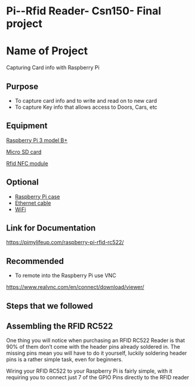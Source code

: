 # Pi--Rfid Reader- Csn150- Final project

# Name of Project

Capturing Card info with Raspberry Pi

## Purpose 

+ To capture card info and to write and read on to new card
+ To capture Key info that allows access to Doors, Cars, etc


## Equipment 
[Raspberry Pi 3 model B+](https://www.amazon.com/ELEMENT-Element14-Raspberry-Pi-Motherboard/dp/B07P4LSDYV/ref=sr_1_3?crid=2A2LYXLB9ADCK&keywords=raspberry+pi+3b&qid=1683315210&sprefix=Raspberry+pi%2Caps%2C98&sr=8-3&ufe=app_do%3Aamzn1.fos.006c50ae-5d4c-4777-9bc0-4513d670b6bc)

[Micro SD card](https://www.amazon.com/Amazon-Basics-microSDXC-Memory-Adapter/dp/B08TJRVWV1/ref=sr_1_1_ffob_sspa?crid=YGEUUGT5R37B&keywords=micro+sd+card&qid=1683315379&sprefix=micro+sd+card+%2Caps%2C102&sr=8-1-spons&psc=1&spLa=ZW5jcnlwdGVkUXVhbGlmaWVyPUEzUTlYVFMzQTFLR0YmZW5jcnlwdGVkSWQ9QTA5NzA0NzUxUURHVE9OMjdWQ0Q5JmVuY3J5cHRlZEFkSWQ9QTA2Njg3NDYzM1dDMk5KQ0QyMEJZJndpZGdldE5hbWU9c3BfYXRmJmFjdGlvbj1jbGlja1JlZGlyZWN0JmRvTm90TG9nQ2xpY2s9dHJ1ZQ==)

[Rfid NFC module](https://www.amazon.com/SunFounder-Mifare-Reader-Arduino-Raspberry/dp/B07KGBJ9VG/ref=sr_1_9?crid=3EEXYCDBQY0H2&keywords=raspberry+pi+rfid&qid=1683315512&sprefix=raspberry+pi+rfi%2Caps%2C87&sr=8-9)


## Optional 
+ [Raspberry Pi case](https://pimylifeup.com/raspberry-pi-cases/)
+ [Ethernet cable](https://www.amazon.com/s?k=ethernet+cable&i=electronics&linkCode=ll2&linkId=02e41d9fa01024a7d309428447c04a05&tag=pimylifeup-20&ref=as_li_ss_tl)
+ [WiFi](https://www.amazon.com/gp/product/B003MTTJOY/ref=as_li_ss_tl?ie=UTF8&linkCode=ll1&tag=pimylifeup-20&linkId=9328ab6b928f18dc755fc5c52212800b)

## Link for Documentation

https://pimylifeup.com/raspberry-pi-rfid-rc522/



## Recommended 

+ To remote into the Raspberry Pi use VNC 

https://www.realvnc.com/en/connect/download/viewer/


## Steps that we followed 

## Assembling the RFID RC522

One thing you will notice when purchasing an RFID RC522 Reader is that 90% of them don’t come with the header pins already soldered in. The missing pins mean you will have to do it yourself, luckily soldering header pins is a rather simple task, even for beginners.

Wiring your RFID RC522 to your Raspberry Pi is fairly simple, with it requiring you to connect just 7 of the GPIO Pins directly to the RFID reader








